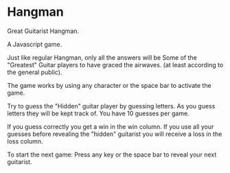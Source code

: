 # Hangman

Great Guitarist Hangman.

A Javascript game.

Just like regular Hangman, only all the answers
will be Some of the "Greatest" Guitar players to have graced the airwaves.
(at least according to the general public).

The game works by using any character or the space bar to activate the game.

Try to guess the "Hidden" guitar player by guessing letters.
As you guess letters they will be kept track of.
You have 10 guesses per game.

If you guess correctly you get a win in the win column.
If you use all your guesses before revealing the "hidden" guitarist
you will receive a loss in the loss column.

To start the next game: Press any key or the space bar to reveal your next
guitarist.

